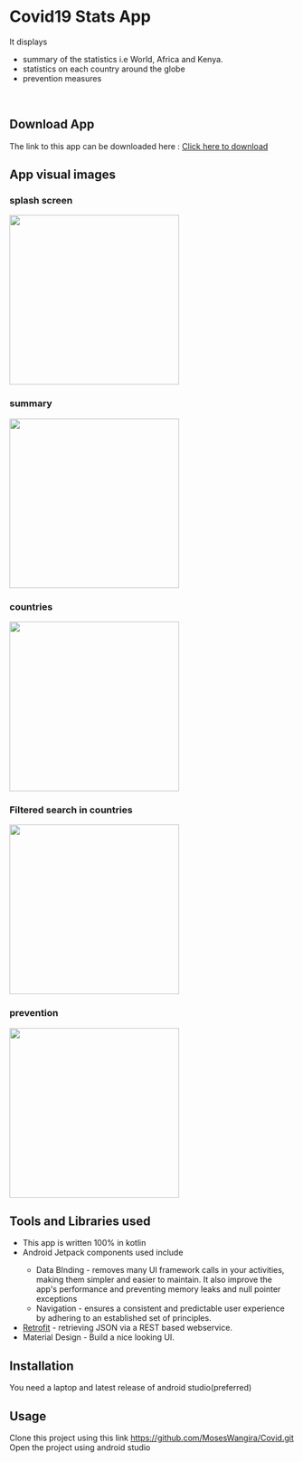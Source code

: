 
# Covid19 Stats App

It displays<br>
<ul>
  <li>summary of the statistics i.e World, Africa and Kenya.</li>
  <li>statistics on each country around the globe</li>
  <li>prevention measures</li>
</ul>
<br>

## Download App
The link to this app can be downloaded here : <a href ="https://drive.google.com/file/d/1DEE2FvTC9EQTGB-Rikq1TWEh1LokQ-xw/view?usp=sharing">Click here to download</a>

## App visual images
### splash screen
<img src = "images/splash.png" width = "300"/>

### summary
<img src = "images/summary.png" width = "300"/>

### countries
<img src = "images/regions.png" width = "300"/>

### Filtered search in countries
<img src = "images/filtered%20search.png" width = "300"/>

### prevention
<img src = "images/prevention.png" width = "300"/>
<br>

## Tools and Libraries used
<ul>
  <li>This app is written 100% in kotlin</li>
  <li>Android Jetpack components used include</li>
    <ul>
      <li>Data BInding - removes many UI framework calls in your activities, making them simpler and easier to maintain.
                        It also improve the app's performance and preventing memory leaks and null pointer exceptions
      </li>
      <li>
        Navigation - ensures a consistent and predictable user experience by adhering to an established set of principles.
      </li>
    </ul>
  <li><a href ="https://square.github.io/retrofit/">Retrofit</a> -  retrieving JSON via a REST based webservice.</li>
  <li>Material Design -  Build a nice looking UI.</li>
</ul>
 
  
## Installation
You need a laptop and latest release of android studio(preferred)

## Usage
Clone this project using this link <a href = "https://github.com/MosesWangira/Covid.git">https://github.com/MosesWangira/Covid.git</a><br>
Open the project using android studio


